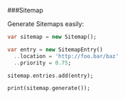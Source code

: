 ###Sitemap

Generate Sitemaps easily:

```dart
var sitemap = new Sitemap();

var entry = new SitemapEntry()
  ..location = 'http://foo.bar/baz'
  ..priority = 0.75;

sitemap.entries.add(entry);

print(sitemap.generate());
```